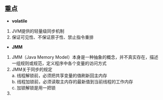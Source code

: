 ## 重点
- **volatile**  
1. JVM提供的轻量级同步机制  
2. 保证可见性、不保证原子性、禁止指令重排  
- **JMM**  
1. JMM（Java Memory Model）本身是一种抽象的概念，并不真实存在，描述一组规则或规范，定义程序中各个变量的访问方式  
2. JMM关于同步的规定  
a. 线程解锁前，必须把共享变量的值刷新回主内存  
b. 线程加锁前，必须读取主内存的最新值到当前线程的工作内存  
c. 加锁解锁是用一把锁  
3. 
